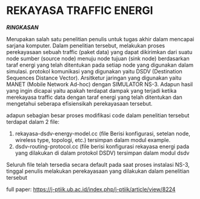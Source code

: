# REKAYASA TRAFFIC ENERGI
***RINGKASAN***

Merupakan salah satu penelitian penulis untuk tugas akhir dalam mencapai sarjana komputer. Dalam penelitian tersebut, melakukan proses perekayasaan sebuah traffic (paket data) yang dapat dikirimkan dari suatu node sumber (source node) menuju node tujuan (sink node) berdasarkan taraf energi yang telah ditentukan pada setiap node yang digunakan dalam simulasi. protokol komunikasi yang digunakan yaitu DSDV (Destination Sequences Distance Vector). Arsitketur jaringan yang digunakan yaitu MANET (Mobile Network Ad-hoc) dengan SIMULATOR NS-3. Adapun hasil yang ingin dicapai yaitu apakah terdapat dampak yang terjadi ketika merekayasa traffic data dengan taraf energi yang telah ditentukan dan mengetahui seberapa efisiensikah perekayasaan tersebut.

adapun sebagian besar proses modifikasi code dalam penelitian tersebut terdapat dalam 2 file:
1. rekayasa-dsdv-energy-model.cc (file Berisi konfigurasi, setelan node, wireless type, topologi, etc.) tersimpan dalam modul example.
2. dsdv-routing-protocol.cc (file berisi konfigurasi rekayasa energi pada yang dilakukan di dalam protokol DSDV) tersimpan dalam modul dsdv

Seluruh file telah tersedia secara default pada saat proses instalasi NS-3, tinggal penulis melakukan perekayasaan yang dilakukan dalam penelitian tersebut

full paper: 
https://j-ptiik.ub.ac.id/index.php/j-ptiik/article/view/8224 
